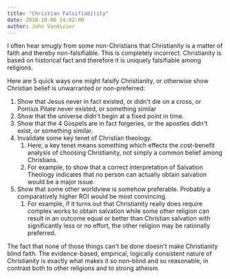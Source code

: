 ```yaml
---
title: "Christian Falsifiability"
date: 2018-10-06 14:52:00
author: John Vandivier
---
```




<!-- wp:paragraph -->
<p>I often hear smugly from some non-Christians that Christianity is a matter of faith and thereby non-falsifiable. This is completely incorrect. Christianity is based on historical fact and therefore it is uniquely falsifiable among religions.</p>
<!-- /wp:paragraph -->

<!-- wp:paragraph -->
<p>Here are 5 quick ways one might falsify Christianity, or otherwise show Christian belief is unwarranted or non-preferred:</p>
<!-- /wp:paragraph -->

<!-- wp:list {\"ordered\":true} -->
<ol><li>Show that Jesus never in fact existed, or didn't die on a cross, or Pontius Pilate never existed, or something similar</li><li>Show that the universe didn't begin at a fixed point in time.</li><li>Show that the 4 Gospels are in fact forgeries, or the apostles didn't exist, or something similar.</li><li>Invalidate some key tenet of Christian theology.<ol><li>Here, a key tenet means something which effects the cost-benefit analysis of choosing Christianity, not simply a common belief among Christians.</li><li>For example, to show that a correct interpretation of Salvation Theology indicates that no person can actually obtain salvation would be a major issue.</li></ol></li><li>Show that some other worldview is somehow preferable. Probably a comparatively higher ROI would be most convincing.<ol><li>For example, if it turns out that Christianity really does require complex works to obtain salvation while some other religion can result in an outcome equal or better than Christian salvation with significantly less or no effort, the other religion may be rationally preferred.</li></ol></li></ol>
<!-- /wp:list -->

<!-- wp:paragraph -->
<p>The fact that none of those things can't be done doesn't make Christianity blind faith. The evidence-based, empirical, logically consistent nature of Christianity is exactly what makes it so non-blind and so reasonable, in contrast both to other religions and to strong atheism.</p>
<!-- /wp:paragraph -->